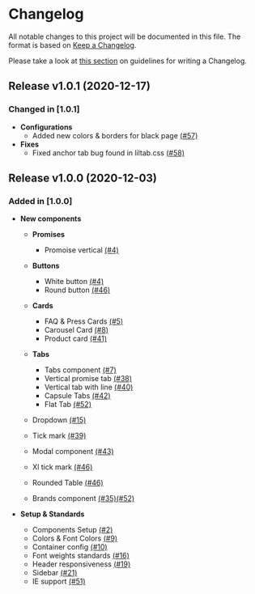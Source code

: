 # Changelog

All notable changes to this project will be documented in this file. The format is based on [Keep a Changelog](http://keepachangelog.com/en/1.0.0/).

Please take a look at [this section](https://keepachangelog.com/en/1.0.0/#how) on guidelines for writing a Changelog.

## Release v1.0.1 (2020-12-17)

### Changed in [1.0.1]
  - **Configurations**
    - Added new colors & borders for black page [(#57)](https://github.com/ClearTax/littlegiant/pull/57)
  - **Fixes**
    - Fixed anchor tab bug found in liltab.css [(#58)](https://github.com/ClearTax/littlegiant/pull/58) 
  

## Release v1.0.0 (2020-12-03)

### Added in [1.0.0]

 - **New components**
   - **Promises**
     - Promoise vertical [(#4)](https://github.com/ClearTax/littlegiant/pull/4)
   - **Buttons**
     - White button [(#4)](https://github.com/ClearTax/littlegiant/pull/4)
     - Round button [(#46)](https://github.com/ClearTax/littlegiant/pull/46)
   - **Cards**
     - FAQ & Press Cards [(#5)](https://github.com/ClearTax/littlegiant/pull/5)
     - Carousel Card [(#8)](https://github.com/ClearTax/littlegiant/pull/8)
     - Product card [(#41)](https://github.com/ClearTax/littlegiant/pull/41)
   - **Tabs**
     - Tabs component [(#7)](https://github.com/ClearTax/littlegiant/pull/7)
     - Vertical promise tab [(#38)](https://github.com/ClearTax/littlegiant/pull/38)
     - Vertical tab with line [(#40)](https://github.com/ClearTax/littlegiant/pull/40)
     - Capsule Tabs [(#42)](https://github.com/ClearTax/littlegiant/pull/42)
     - Flat Tab [(#52)](https://github.com/ClearTax/littlegiant/pull/53)

    - Dropdown [(#15)](https://github.com/ClearTax/littlegiant/pull/54/commits/9c1e773d4b30991dc410ef88208ab0fdacc657cf)
    - Tick mark [(#39)](https://github.com/ClearTax/littlegiant/pull/39)
    - Modal component [(#43)](https://github.com/ClearTax/littlegiant/pull/43)
    - Xl tick mark [(#46)](https://github.com/ClearTax/littlegiant/pull/46)
    - Rounded Table [(#46)](https://github.com/ClearTax/littlegiant/pull/46)
    - Brands component [(#35)](https://github.com/ClearTax/littlegiant/pull/35)[(#52)](https://github.com/ClearTax/littlegiant/pull/52)

- **Setup & Standards**
  - Components Setup [(#2)](https://github.com/ClearTax/littlegiant/pull/2)
  - Colors & Font Colors [(#9)](https://github.com/ClearTax/littlegiant/pull/9)
  - Container config [(#10)](https://github.com/ClearTax/littlegiant/pull/10)
  - Font weights standards [(#16)](https://github.com/ClearTax/littlegiant/pull/16)
  - Header responsiveness [(#19)](https://github.com/ClearTax/littlegiant/pull/19)
  - Sidebar [(#21)](https://github.com/ClearTax/littlegiant/pull/21)
  - IE support [(#51)](https://github.com/ClearTax/littlegiant/pull/51)
